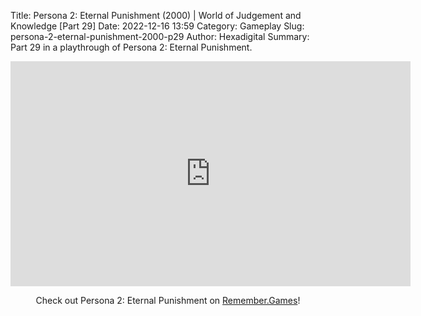 Title: Persona 2: Eternal Punishment (2000) | World of Judgement and Knowledge [Part 29]
Date: 2022-12-16 13:59
Category: Gameplay
Slug: persona-2-eternal-punishment-2000-p29
Author: Hexadigital
Summary: Part 29 in a playthrough of Persona 2: Eternal Punishment.

<center><iframe src="https://www.youtube.com/embed/ly8jeRkkrwA?feature=oembed" allow="accelerometer; autoplay; encrypted-media; gyroscope; picture-in-picture" width="640" height="360" frameborder="0"></iframe>

Check out Persona 2: Eternal Punishment on [Remember.Games](https://remember.games/game/4628/persona-2-eternal-punishment/)!</center>

